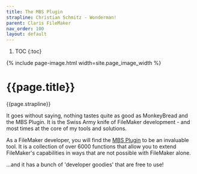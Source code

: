 ```yaml
---
title: The MBS Plugin
strapline: Christian Schmitz - Wonderman!
parent: Claris FileMaker
nav_order: 100
layout: default
---
```

1. TOC
{:toc}

{% include page-image.html width=site.page_image_width %}

# {{page.title}}

{{page.strapline}}

It goes without saying, nothing tastes quite as good as MonkeyBread and the MBS Plugin. It is the Swiss Army knife of FileMaker development - and most times at the core of my tools and solutions.

As a FileMaker developer, you will find the [MBS Plugin](https://www.monkeybreadsoftware.de/filemaker/) to be an invaluable tool. It is a collection of over 6000 functions that allow you to extend FileMaker's capabilities in ways that are not possible with FileMaker alone.

…and it has a bunch of 'developer goodies' that are free to use!